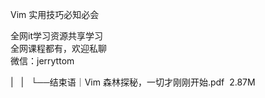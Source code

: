 Vim 实用技巧必知必会

全网it学习资源共享学习<br>全网课程都有，欢迎私聊<br>微信：jerryttom<br>

| &nbsp;&nbsp;| &nbsp;&nbsp;└──结束语｜Vim 森林探秘，一切才刚刚开始.pdf &nbsp;2.87M